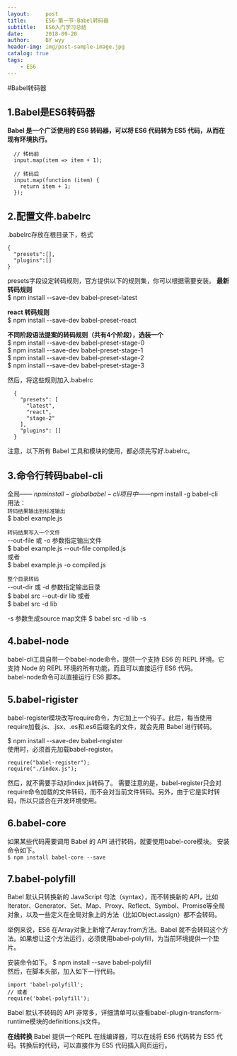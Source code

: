 ```yaml
---
layout:     post   				
title:      ES6-第一节-Babel转码器			
subtitle:   ES6入门学习总结  
date:       2018-09-20 			
author:     BY wyy						
header-img: img/post-sample-image.jpg 	
catalog: true 					
tags:					
    - ES6
---
```


#Babel转码器

## 1.Babel是ES6转码器
**Babel 是一个广泛使用的 ES6 转码器，可以将 ES6 代码转为 ES5 代码，从而在现有环境执行。**
```
  // 转码前
  input.map(item => item + 1);

  // 转码后
  input.map(function (item) {
    return item + 1;
  });
```
## 2.配置文件.babelrc
.babelrc存放在根目录下，格式
```
{
  "presets":[],
  "plugins":[]
}
```
presets字段设定转码规则，官方提供以下的规则集，你可以根据需要安装。
**最新转码规则**  
$ npm install --save-dev babel-preset-latest

**react 转码规则**  
$ npm install --save-dev babel-preset-react

**不同阶段语法提案的转码规则（共有4个阶段），选装一个**  
$ npm install --save-dev babel-preset-stage-0  
$ npm install --save-dev babel-preset-stage-1  
$ npm install --save-dev babel-preset-stage-2  
$ npm install --save-dev babel-preset-stage-3  

然后，将这些规则加入.babelrc
```
  {
    "presets": [
      "latest",
      "react",
      "stage-2"
    ],
    "plugins": []
  }
 ```
注意，以下所有 Babel 工具和模块的使用，都必须先写好.babelrc。  

## 3.命令行转码babel-cli  
全局—— $npm install -global babel-cli    
项目中——$npm install -g babel-cli  
用法：  
``转码结果输出到标准输出``  
$ babel example.js  

``转码结果写入一个文件``  
 --out-file 或 -o 参数指定输出文件   
$ babel example.js --out-file compiled.js  
 或者    
$ babel example.js -o compiled.js    

``整个目录转码``  
 --out-dir 或 -d 参数指定输出目录  
$ babel src --out-dir lib
 或者  
$ babel src -d lib  

-s 参数生成source map文件
$ babel src -d lib -s  

## 4.babel-node 
babel-cli工具自带一个babel-node命令，提供一个支持 ES6 的 REPL 环境。它支持 Node 的 REPL 环境的所有功能，而且可以直接运行 ES6 代码。  
babel-node命令可以直接运行 ES6 脚本。

## 5.babel-rigister  
babel-register模块改写require命令，为它加上一个钩子。此后，每当使用require加载.js、.jsx、.es和.es6后缀名的文件，就会先用 Babel 进行转码。

$ npm install --save-dev babel-register    
使用时，必须首先加载babel-register。  
```
require("babel-register");  
require("./index.js");
```
然后，就不需要手动对index.js转码了。
需要注意的是，babel-register只会对require命令加载的文件转码，而不会对当前文件转码。另外，由于它是实时转码，所以只适合在开发环境使用。

## 6.babel-core  
如果某些代码需要调用 Babel 的 API 进行转码，就要使用babel-core模块。
安装命令如下。  
`$ npm install babel-core --save`

## 7.babel-polyfill
Babel 默认只转换新的 JavaScript 句法（syntax），而不转换新的 API，比如Iterator、Generator、Set、Map、Proxy、Reflect、Symbol、Promise等全局对象，以及一些定义在全局对象上的方法（比如Object.assign）都不会转码。  

举例来说，ES6 在Array对象上新增了Array.from方法。Babel 就不会转码这个方法。如果想让这个方法运行，必须使用babel-polyfill，为当前环境提供一个垫片。

安装命令如下。
$ npm install --save babel-polyfill  
然后，在脚本头部，加入如下一行代码。
```
import 'babel-polyfill';
// 或者
require('babel-polyfill');
```
Babel 默认不转码的 API 非常多，详细清单可以查看babel-plugin-transform-runtime模块的definitions.js文件。

**在线转换**
Babel 提供一个REPL 在线编译器，可以在线将 ES6 代码转为 ES5 代码。转换后的代码，可以直接作为 ES5 代码插入网页运行。

